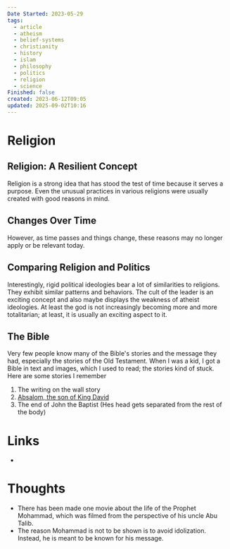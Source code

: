 ```yaml
---
Date Started: 2023-05-29
tags:
  - article
  - atheism
  - belief-systems
  - christianity
  - history
  - islam
  - philosophy
  - politics
  - religion
  - science
Finished: false
created: 2023-06-12T09:05
updated: 2025-09-02T10:16
---
```

# Religion

## Religion: A Resilient Concept

Religion is a strong idea that has stood the test of time because it serves a purpose. Even the unusual practices in various religions were usually created with good reasons in mind.

## Changes Over Time

However, as time passes and things change, these reasons may no longer apply or be relevant today.

## Comparing Religion and Politics

Interestingly, rigid political ideologies bear a lot of similarities to religions. They exhibit similar patterns and behaviors. The cult of the leader is an exciting concept and also maybe displays the weakness of atheist ideologies. At least the god is not increasingly becoming more and more totalitarian; at least, it is usually an exciting aspect to it. 

## The Bible
Very few people know many of the Bible's stories and the message they had, especially the stories of the Old Testament. When I was a kid, I got a Bible in text and images, which I used to read; the stories kind of stuck.
Here are some stories I remember
1. The writing on the wall story
2. [Absalom, the son of King David](https://www.biblicalwarfare.com/absalom-expert-politician-failed-warrior/)
3. The end of John the Baptist (Hes head gets separated from the rest of the body)


# Links
- 

# Thoughts 
- There has been made one movie about the life of the Prophet Mohammad, which was filmed from the perspective of his uncle Abu Talib. 
- The reason Mohammad is not to be shown is to avoid idolization. Instead, he is meant to be known for his message. 







